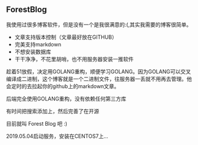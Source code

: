 ## ForestBlog

我使用过很多博客软件，但是没有一个是我很满意的:(,其实我需要的博客很简单。

- 文章支持版本控制（文章最好放在GITHUB）
- 完美支持markdown
- 不想安装数据库
- 干干净净，不花里胡哨，也不用服务器安装一推软件

趁着51放假，决定用GOLANG重构，顺便学习GOLANG。因为GOLANG可以交叉编译成二进制，这个博客就是一个二进制文件，往服务器一丢就不用再去管理。他会定时的去拉起你的github上的markdown文章。

后端完全使用GOLANG重构，没有依赖任何第三方库

有时间把搜索添加上，然后完善了在开源 

目前就叫 Forest Blog  吧 :)


2019.05.04启动服务，安装在CENTOS7上...
